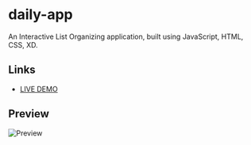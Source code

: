 # daily-app

An Interactive List Organizing application, built using JavaScript, HTML, CSS, XD.

## Links
- [LIVE DEMO](https://dvru.github.io/daily-app/)

## Preview
![Preview](https://j.gifs.com/Qn93ZZ.gif)



